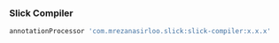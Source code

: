 ### Slick Compiler

```groovy
annotationProcessor 'com.mrezanasirloo.slick:slick-compiler:x.x.x'
```
